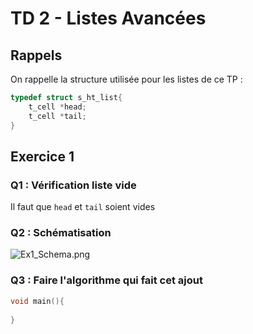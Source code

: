# TD 2 - Listes Avancées

## Rappels

On rappelle la structure utilisée pour les listes de ce TP : 

```C
typedef struct s_ht_list{
    t_cell *head;
    t_cell *tail;
}
```

## Exercice 1 

### Q1 : Vérification liste vide
Il faut que ``head`` et `tail` soient vides

### Q2 : Schématisation
![Ex1_Schema.png](Ex1_Schema.png)


### Q3 : Faire l'algorithme qui fait cet ajout

```C
void main(){
    
}
```